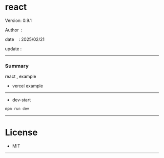 ﻿# react

 Version: 0.9.1

 Author  : 

 date    : 2025/02/21 

 update  :

***
### Summary

react , example

* vercel example

***
* dev-start
```
npm run dev
```

***
# License

* MIT

***

